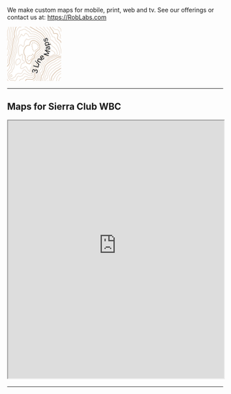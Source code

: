 
We make custom maps for mobile, print, web and tv.  See our offerings or contact us at:  https://RobLabs.com


<img alt="README-3LineMaps.com_2.png" src="assets/README-3LineMaps.com_2.png" width="25%" height="" >


---

## Maps for Sierra Club WBC

<iframe allowfullscreen="true" mozallowfullscreen="true" webkitallowfullscreen="true"
  style="height: 600px; width: 100%;"  
  src="https://s3-us-west-2.amazonaws.com/com.roblabs.yellow-dog/listing/yosevalley/leaflet.html">
  <p>Your browser does not support iframes.</p>
</iframe>


---

